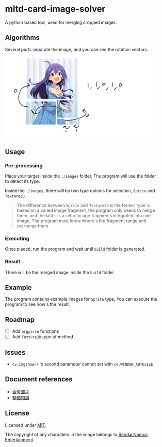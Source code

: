 # mltd-card-image-solver

A python based tool, used for merging cropped images.

## Algorithms

Several parts separate the image, and you can see the rotation vectors.
![Image](./document/algorithms.png)

## Usage

### Pre-processing

Place your target inside the `./images` folder, The program will use the folder to detect its type.  

Inside the `./images`, there will be two type options for selection, `Sprite` and `Texture2D`.

> The difference between `Sprite` and `Texture2D` is the former type is based on a varied image fragment, the program only needs to merge them, and the latter is a set of image fragments integrated into one image, The program must know where's the fragment range and rearrange them.

### Executing

Once placed, run the program and wait until `build` folder is generated.  

### Result

There will be the merged image inside the `build` folder.

## Example

The program contains example images for `Sprite` type, You can execute the program to see how's the result.

## Roadmap

- [ ] Add `argparse` functions  
- [ ] Add `Texture2D` type of method

## Issues

- `cv.imgshow()` 's second parameter cannot set with `cv.WINDOW_AUTOSIZE`

## Document references

- [合併圖片](https://blog.csdn.net/MDwalu/article/details/113774851)
- [預備知識](https://blog.csdn.net/Conyrol/article/details/96781786)

## License

Licensed under [MIT](LICENSE).

The copyright of any characters in the image belongs to [Bandai Namco Entertainment](https://www.bandainamcoent.co.jp/).  
